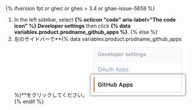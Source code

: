{% ifversion fpt or ghec or ghes > 3.4 or ghae-issue-5658 %}
1. In the left sidebar, select **{% octicon "code" aria-label="The code icon" %} Developer settings** then click **{% data variables.product.prodname_github_apps %}**.
{% else %}
1. 左のサイドバーで**{% data variables.product.prodname_github_apps %}**をクリックしてください。 ![{% data variables.product.prodname_github_apps %} settings](/assets/images/help/organizations/github-apps-settings-sidebar.png)
{% endif %}
